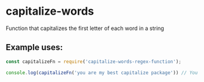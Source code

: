 # capitalize-words

Function that capitalizes the first letter of each word in a string

## Example uses:

```js
const capitalizeFn = require('capitalize-words-regex-function');

console.log(capitalizeFn('you are my best capitalize package')) // You Are My Best Capitalize Package
```
